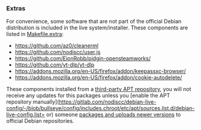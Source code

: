 
### Extras

For convenience, some software that are not part of the official Debian distribution is included in the live system/installer. These components are listed in [Makefile.extra](https://gitlab.com/nodiscc/debian-live-config/-/blob/master/Makefile.extra):

<!-- grep '# EXTRA' Makefile.extra -->

 - https://github.com/az0/cleanerml
 - https://github.com/nodiscc/user.js
 - https://github.com/EionRobb/pidgin-opensteamworks/
 - https://github.com/yt-dlp/yt-dlp
 - https://addons.mozilla.org/en-US/firefox/addon/keepassxc-browser/
 - https://addons.mozilla.org/en-US/firefox/addon/cookie-autodelete/

These components installed from a [third-party APT repository](http://nodiscc.gitlab.io/toolbox), you will not receive any updates for this packages unless you [enable the APT repository manually](https://gitlab.com/nodiscc/debian-live-config/-/blob/bullseye/config/includes.chroot/etc/apt/sources.list.d/debian-live-config.list= or) someone [packages and uploads newer versions](https://wnpp.debian.net/) to official Debian repositories.
